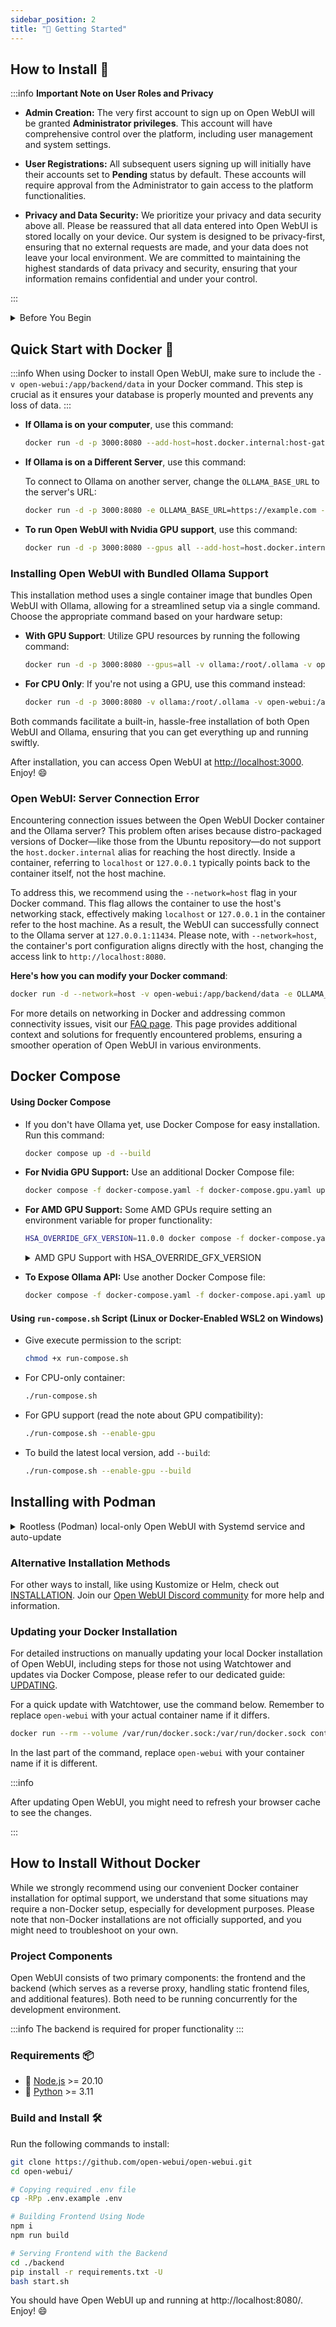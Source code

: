 ```yaml
---
sidebar_position: 2
title: "🚀 Getting Started"
---
```


## How to Install 🚀

:::info **Important Note on User Roles and Privacy**

- **Admin Creation:** The very first account to sign up on Open WebUI will be granted **Administrator privileges**. This account will have comprehensive control over the platform, including user management and system settings.

- **User Registrations:** All subsequent users signing up will initially have their accounts set to **Pending** status by default. These accounts will require approval from the Administrator to gain access to the platform functionalities.

- **Privacy and Data Security:** We prioritize your privacy and data security above all. Please be reassured that all data entered into Open WebUI is stored locally on your device. Our system is designed to be privacy-first, ensuring that no external requests are made, and your data does not leave your local environment. We are committed to maintaining the highest standards of data privacy and security, ensuring that your information remains confidential and under your control.

:::

<details>
<summary>Before You Begin</summary>
### Installing Docker

#### For Windows and Mac Users:

- Download Docker Desktop from [Docker's official website](https://www.docker.com/products/docker-desktop).
- Follow the installation instructions provided on the website. After installation, open Docker Desktop to ensure it's running properly.

#### For Ubuntu Users:

1. **Open your terminal.**

2. **Set up Docker's apt repository:**

   - Update your package index:
     ```bash
     sudo apt-get update
     ```
   - Install packages to allow apt to use a repository over HTTPS:
     ```bash
     sudo apt-get install ca-certificates curl
     ```
   - Create a directory for the Docker apt keyring:
     ```bash
     sudo install -m 0755 -d /etc/apt/keyrings
     ```
   - Add Docker's official GPG key:
     ```bash
     sudo curl -fsSL https://download.docker.com/linux/ubuntu/gpg -o /etc/apt/keyrings/docker.asc
     sudo chmod a+r /etc/apt/keyrings/docker.asc
     ```
   - Add the Docker repository to Apt sources:
     ```bash
     echo \
       "deb [arch=$(dpkg --print-architecture) signed-by=/etc/apt/keyrings/docker.asc] https://download.docker.com/linux/ubuntu \
       $(. /etc/os-release && echo "$VERSION_CODENAME") stable" | \
       sudo tee /etc/apt/sources.list.d/docker.list > /dev/null
     ```
     Note: If you're using an Ubuntu derivative distro, such as Linux Mint, you might need to use `UBUNTU_CODENAME` instead of `VERSION_CODENAME`.

3. **Install Docker Engine:**

   - Update your package index again:
     ```bash
     sudo apt-get update
     ```
   - Install Docker Engine, CLI, and containerd:
     ```bash
     sudo apt-get install docker-ce docker-ce-cli containerd.io docker-compose-plugin
     ```

4. **Verify the Docker installation:**
   - Use the following command to run a test image:
     ```bash
     sudo docker run hello-world
     ```
     This command downloads a test image and runs it in a container. If successful, it prints an informational message confirming that Docker is installed and working correctly.

#### Other Linux Distributions:

- For other Linux distributions, please refer to the [official Docker documentation](https://docs.docker.com/engine/install/) for installation instructions specific to your distro.

### Ensure You Have the Latest Version of Ollama:

- Download the latest version from [https://ollama.com/](https://ollama.com/).

### Verify Ollama Installation:

- After installing Ollama, verify its functionality by accessing [http://127.0.0.1:11434/](http://127.0.0.1:11434/) in your web browser. Note that the port number might be different based on your installation.

</details>

## Quick Start with Docker 🐳

:::info
When using Docker to install Open WebUI, make sure to include the `-v open-webui:/app/backend/data` in your Docker command. This step is crucial as it ensures your database is properly mounted and prevents any loss of data.
:::

- **If Ollama is on your computer**, use this command:

  ```bash
  docker run -d -p 3000:8080 --add-host=host.docker.internal:host-gateway -v open-webui:/app/backend/data --name open-webui --restart always ghcr.io/open-webui/open-webui:main
  ```

- **If Ollama is on a Different Server**, use this command:

  To connect to Ollama on another server, change the `OLLAMA_BASE_URL` to the server's URL:

  ```bash
  docker run -d -p 3000:8080 -e OLLAMA_BASE_URL=https://example.com -v open-webui:/app/backend/data --name open-webui --restart always ghcr.io/open-webui/open-webui:main
  ```

- **To run Open WebUI with Nvidia GPU support**, use this command:

  ```bash
  docker run -d -p 3000:8080 --gpus all --add-host=host.docker.internal:host-gateway -v open-webui:/app/backend/data --name open-webui --restart always ghcr.io/open-webui/open-webui:cuda
  ```

### Installing Open WebUI with Bundled Ollama Support

This installation method uses a single container image that bundles Open WebUI with Ollama, allowing for a streamlined setup via a single command. Choose the appropriate command based on your hardware setup:

- **With GPU Support**:
  Utilize GPU resources by running the following command:

  ```bash
  docker run -d -p 3000:8080 --gpus=all -v ollama:/root/.ollama -v open-webui:/app/backend/data --name open-webui --restart always ghcr.io/open-webui/open-webui:ollama
  ```

- **For CPU Only**:
  If you're not using a GPU, use this command instead:

  ```bash
  docker run -d -p 3000:8080 -v ollama:/root/.ollama -v open-webui:/app/backend/data --name open-webui --restart always ghcr.io/open-webui/open-webui:ollama
  ```

Both commands facilitate a built-in, hassle-free installation of both Open WebUI and Ollama, ensuring that you can get everything up and running swiftly.

After installation, you can access Open WebUI at [http://localhost:3000](http://localhost:3000). Enjoy! 😄

### Open WebUI: Server Connection Error

Encountering connection issues between the Open WebUI Docker container and the Ollama server? This problem often arises because distro-packaged versions of Docker—like those from the Ubuntu repository—do not support the `host.docker.internal` alias for reaching the host directly. Inside a container, referring to `localhost` or `127.0.0.1` typically points back to the container itself, not the host machine.

To address this, we recommend using the `--network=host` flag in your Docker command. This flag allows the container to use the host's networking stack, effectively making `localhost` or `127.0.0.1` in the container refer to the host machine. As a result, the WebUI can successfully connect to the Ollama server at `127.0.0.1:11434`. Please note, with `--network=host`, the container's port configuration aligns directly with the host, changing the access link to `http://localhost:8080`.

**Here's how you can modify your Docker command**:

```bash
docker run -d --network=host -v open-webui:/app/backend/data -e OLLAMA_BASE_URL=http://127.0.0.1:11434 --name open-webui --restart always ghcr.io/open-webui/open-webui:main
```

For more details on networking in Docker and addressing common connectivity issues, visit our [FAQ page](/faq/). This page provides additional context and solutions for frequently encountered problems, ensuring a smoother operation of Open WebUI in various environments.

## Docker Compose

#### Using Docker Compose

- If you don't have Ollama yet, use Docker Compose for easy installation. Run this command:

  ```bash
  docker compose up -d --build
  ```

- **For Nvidia GPU Support:** Use an additional Docker Compose file:

  ```bash
  docker compose -f docker-compose.yaml -f docker-compose.gpu.yaml up -d --build
  ```

- **For AMD GPU Support:** Some AMD GPUs require setting an environment variable for proper functionality:

  ```bash
  HSA_OVERRIDE_GFX_VERSION=11.0.0 docker compose -f docker-compose.yaml -f docker-compose.amdgpu.yaml up -d --build
  ```

  <details>
  <summary>AMD GPU Support with HSA_OVERRIDE_GFX_VERSION</summary>

  For AMD GPU users encountering compatibility issues, setting the `HSA_OVERRIDE_GFX_VERSION` environment variable is crucial. This variable instructs the ROCm platform to emulate a specific GPU architecture, ensuring compatibility with various AMD GPUs not officially supported. Depending on your GPU model, adjust the `HSA_OVERRIDE_GFX_VERSION` as follows:

  - **For RDNA1 & RDNA2 GPUs** (e.g., RX 6700, RX 680M): Use `HSA_OVERRIDE_GFX_VERSION=10.3.0`.
  - **For RDNA3 GPUs**: Set `HSA_OVERRIDE_GFX_VERSION=11.0.0`.
  - **For older GCN (Graphics Core Next) GPUs**: The version to use varies. GCN 4th gen and earlier might require different settings, such as `ROC_ENABLE_PRE_VEGA=1` for GCN4, or `HSA_OVERRIDE_GFX_VERSION=9.0.0` for Vega (GCN5.0) emulation.

  Ensure to replace `<version>` with the appropriate version number based on your GPU model and the guidelines above. For a detailed list of compatible versions and more in-depth instructions, refer to the [ROCm documentation](https://rocm.docs.amd.com) and the [openSUSE Wiki on AMD GPGPU](https://en.opensuse.org/SDB:AMD_GPGPU).

  Example command for RDNA1 & RDNA2 GPUs:

  ```bash
  HSA_OVERRIDE_GFX_VERSION=10.3.0 docker compose -f docker-compose.yaml -f docker-compose.amdgpu.yaml up -d --build
  ```

  </details>

- **To Expose Ollama API:** Use another Docker Compose file:

  ```bash
  docker compose -f docker-compose.yaml -f docker-compose.api.yaml up -d --build
  ```

#### Using `run-compose.sh` Script (Linux or Docker-Enabled WSL2 on Windows)

- Give execute permission to the script:

  ```bash
  chmod +x run-compose.sh
  ```

- For CPU-only container:

  ```bash
  ./run-compose.sh
  ```

- For GPU support (read the note about GPU compatibility):

  ```bash
  ./run-compose.sh --enable-gpu
  ```

- To build the latest local version, add `--build`:

  ```bash
  ./run-compose.sh --enable-gpu --build
  ```

## Installing with Podman

<details>
<summary>Rootless (Podman) local-only Open WebUI with Systemd service and auto-update</summary>

:::note
Consult the Docker documentation because much of the configuration and syntax is interchangeable with [Podman](https://github.com/containers/podman). See also [rootless_tutorial](https://github.com/containers/podman/blob/main/docs/tutorials/rootless_tutorial.md). This example requires the [slirp4netns](https://github.com/rootless-containers/slirp4netns) network backend to facilitate server listen and Ollama communication over localhost only.
:::

:::warning
Rootless container execution with Podman (and Docker/ContainerD) does **not** support [AppArmor confinment](https://github.com/containers/podman/pull/19303). This may increase the attack vector due to [requirement of user namespace](https://rootlesscontaine.rs/caveats). Caution should be exercised and judement (in contrast to the root daemon) rendered based on threat model.
:::

1. Pull the latest image:
   ```bash
   podman pull ghcr.io/open-webui/open-webui:main
   ```
2. Create a new container using desired configuration:

   :::note
   `-p 127.0.0.1:3000:8080` ensures that we listen only on localhost, `--network slirp4netns:allow_host_loopback=true` permits the container to access Ollama when it also listens strictly on localhost. `--add-host=ollama.local:10.0.2.2 --env 'OLLAMA_BASE_URL=http://ollama.local:11434'` adds a hosts record to the container and configures open-webui to use the friendly hostname. `10.0.2.2` is the default slirp4netns address used for localhost mapping. `--env 'ANONYMIZED_TELEMETRY=False'` isn't necessary since Chroma telemetry has been disabled in the code but is included as an example.
   :::

   ```bash
   podman create -p 127.0.0.1:3000:8080 --network slirp4netns:allow_host_loopback=true --add-host=ollama.local:10.0.2.2 --env 'OLLAMA_BASE_URL=http://ollama.local:11434' --env 'ANONYMIZED_TELEMETRY=False' -v open-webui:/app/backend/data --label io.containers.autoupdate=registry --name open-webui ghcr.io/open-webui/open-webui:main
   ```

   :::note
   [Podman 5.0](https://www.redhat.com/en/blog/podman-50-unveiled) has updated the default rootless network backend to use the more performant [pasta](https://passt.top/passt/about/). While `slirp4netns:allow_host_loopback=true` still achieves the same local-only intention, it's now recommended use a simple TCP forward instead like: `--network=pasta:-T,11434 --add-host=ollama.local:127.0.0.1`. Full example:
   :::

   ```bash
   podman create -p 127.0.0.1:3000:8080 --network=pasta:-T,11434 --add-host=ollama.local:127.0.0.1 --env 'OLLAMA_BASE_URL=http://ollama.local:11434' --env 'ANONYMIZED_TELEMETRY=False' -v open-webui:/app/backend/data --label io.containers.autoupdate=registry --name open-webui ghcr.io/open-webui/open-webui:main
   ```

3. Prepare for systemd user service:
   ```bash
   mkdir -p ~/.config/systemd/user/
   ```
4. Generate user service with Podman:
   ```bash
   podman generate systemd --new open-webui > ~/.config/systemd/user/open-webui.service
   ```
5. Reload systemd configuration:
   ```bash
   systemctl --user daemon-reload
   ```
6. Enable and validate new service:
   ```bash
   systemctl --user enable open-webui.service
   systemctl --user start open-webui.service
   systemctl --user status open-webui.service
   ```
7. Enable and validate Podman auto-update:
   ```bash
   systemctl --user enable podman-auto-update.timer
   systemctl --user enable podman-auto-update.service
   systemctl --user status podman-auto-update.timer
   ```
   Dry run with the following command (omit `--dry-run` to force an update):
   ```bash
   podman auto-update --dry-run
   ```

:::tip
This process is compatible with Windows 11 WSL deployments when using Ollama within the WSL environment or using the Ollama Windows Preview. When using the native Ollama Windows Preview version, one additional step is required: enable [mirrored networking mode](https://learn.microsoft.com/en-us/windows/wsl/networking#mirrored-mode-networking).
:::

### Enabling Windows 11 mirrored networking

1. Populate `%UserProfile%\.wslconfig` with:
   ```
   [wsl2]
   networkingMode=mirrored
   ```
2. Restart WSL:
   ```
   wsl --shutdown
   ```

</details>

### Alternative Installation Methods

For other ways to install, like using Kustomize or Helm, check out [INSTALLATION](/getting-started/installation). Join our [Open WebUI Discord community](https://discord.gg/5rJgQTnV4s) for more help and information.

### Updating your Docker Installation

For detailed instructions on manually updating your local Docker installation of Open WebUI, including steps for those not using Watchtower and updates via Docker Compose, please refer to our dedicated guide: [UPDATING](/getting-started/updating).

For a quick update with Watchtower, use the command below. Remember to replace `open-webui` with your actual container name if it differs.

```bash
docker run --rm --volume /var/run/docker.sock:/var/run/docker.sock containrrr/watchtower --run-once open-webui
```

In the last part of the command, replace `open-webui` with your container name if it is different.

:::info

After updating Open WebUI, you might need to refresh your browser cache to see the changes.

:::

## How to Install Without Docker

While we strongly recommend using our convenient Docker container installation for optimal support, we understand that some situations may require a non-Docker setup, especially for development purposes. Please note that non-Docker installations are not officially supported, and you might need to troubleshoot on your own.

### Project Components

Open WebUI consists of two primary components: the frontend and the backend (which serves as a reverse proxy, handling static frontend files, and additional features). Both need to be running concurrently for the development environment.

:::info
The backend is required for proper functionality
:::

### Requirements 📦

- 🐰 [Node.js](https://nodejs.org/en) >= 20.10
- 🐍 [Python](https://python.org) >= 3.11

### Build and Install 🛠️

Run the following commands to install:

```sh
git clone https://github.com/open-webui/open-webui.git
cd open-webui/

# Copying required .env file
cp -RPp .env.example .env

# Building Frontend Using Node
npm i
npm run build

# Serving Frontend with the Backend
cd ./backend
pip install -r requirements.txt -U
bash start.sh
```

You should have Open WebUI up and running at http://localhost:8080/. Enjoy! 😄
